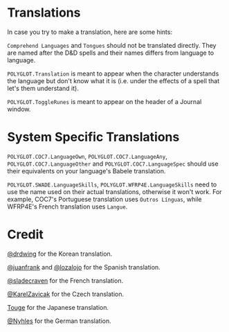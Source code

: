 # Translations
In case you try to make a translation, here are some hints:

`Comprehend Languages` and `Tongues` should not be translated directly. They are named after the D&D spells and their names differs from language to language.

`POLYGLOT.Translation` is meant to appear when the character understands the language but don't know what it is (i.e. under the effects of a spell that let's them understand it).

`POLYGLOT.ToggleRunes` is meant to appear on the header of a Journal window.

# System Specific Translations
`POLYGLOT.COC7.LanguageOwn`, `POLYGLOT.COC7.LanguageAny`, `POLYGLOT.COC7.LanguageOther` and `POLYGLOT.COC7.LanguageSpec` should use their equivalents on your language's Babele translation.

`POLYGLOT.SWADE.LanguageSkills`, `POLYGLOT.WFRP4E.LanguageSkills` need to use the name used on their actual translations, otherwise it won't work. For example, COC7's Portuguese translation uses `Outros Línguas`, while WFRP4E's French translation uses `Langue`.

# Credit
[@drdwing](https://github.com/drdwing) for the Korean translation.

[@juanfrank](https://github.com/juanfrank) and [@lozalojo](https://github.com/lozalojo) for the Spanish translation.

[@sladecraven](https://github.com/sladecraven) for the French translation.

[@KarelZavicak](https://github.com/KarelZavicak) for the Czech translation.

[Touge](https://github.com/BrotherSharper) for the Japanese translation.

[@Nyhles](https://github.com/Nyhles) for the German translation.
